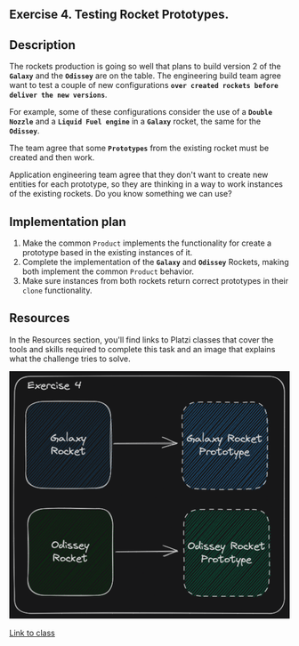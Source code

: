 ## Exercise 4. Testing Rocket Prototypes.

## Description

The rockets production is going so well that plans to build version 2 of the **`Galaxy`** and the **`Odissey`** are on the table. The engineering build team agree want to test a couple of new configurations **`over created rockets before deliver the new versions`**.

For example, some of these configurations consider the use of a **`Double Nozzle`** and a **`Liquid Fuel engine`** in a **`Galaxy`** rocket, the same for the **`Odissey`**.

The team agree that some **`Prototypes`** from the existing rocket must be created and then work.

Application engineering team agree that they don't want to create new entities for each prototype, so they are thinking in a way to work instances of the existing rockets. Do you know something we can use?

## Implementation plan

1. Make the common `Product` implements the functionality for create a prototype based in the existing instances of it.
2. Complete the implementation of the **`Galaxy`** and **`Odissey`** Rockets, making both implement the common `Product` behavior.
3. Make sure instances from both rockets return correct prototypes in their `clone` functionality.

## Resources

In the Resources section, you'll find links to Platzi classes that cover the tools and skills required to complete this task and an image that explains what the challenge tries to solve.

![](exercise.png)

[Link to class](https://platzi.com/clases/6933-patrones-diseno-creacionales/60883-implementacion-de-prototype-en-js/)
